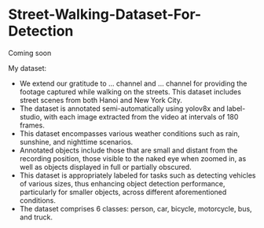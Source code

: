 # Street-Walking-Dataset-For-Detection

Coming soon

My dataset:
- We extend our gratitude to ... channel and ... channel for providing the footage captured while walking on the streets. This dataset includes street scenes from both Hanoi and New York City.
- The dataset is annotated semi-automatically using yolov8x and label-studio, with each image extracted from the video at intervals of 180 frames.
- This dataset encompasses various weather conditions such as rain, sunshine, and nighttime scenarios.
- Annotated objects include those that are small and distant from the recording position, those visible to the naked eye when zoomed in, as well as objects displayed in full or partially obscured.
- This dataset is appropriately labeled for tasks such as detecting vehicles of various sizes, thus enhancing object detection performance, particularly for smaller objects, across different aforementioned conditions.
- The dataset comprises 6 classes: person, car, bicycle, motorcycle, bus, and truck.
